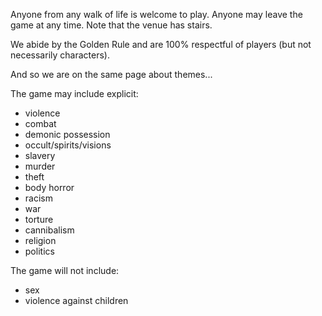 ---
---
Anyone from any walk of life is welcome to play. Anyone may leave the game at any time. Note that the venue has stairs.

We abide by the Golden Rule and are 100% respectful of players (but not necessarily characters).

And so we are on the same page about themes...

The game may include explicit:
<ul>
<li>
violence
</li>
<li>
combat
</li>
<li>
demonic possession
</li>
<li>
occult/spirits/visions
</li>
<li>
slavery
</li>
<li>
murder
</li>
<li>
theft
</li>
<li>
body horror
</li>
<li>
racism
</li>
<li>
war
</li>
<li>
torture
</li>
<li>
cannibalism
</li>
<li>
religion
</li>
<li>
politics
</li>
</ul>

The game will not include:
<ul>
<li>
sex
</li>
<li>
violence against children
</li>
<ul>
